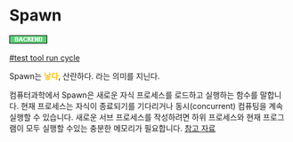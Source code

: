 # Spawn

![Backend](../../2TAT1C/Label_Backend.png)

<a href="https://mochajs.org/#run-cycle-overview">#test tool run cycle</a>

Spawn는 <span style="color:#FFBF00; font-weight:bold;">낳다</span>, 산란하다. 라는 의미를 지닌다.

컴퓨터과학에서 Spawn은 새로운 자식 프로세스를 로드하고 실행하는 함수를 말합니다. 현재 프로세스는 자식이 종료되기를 기다리거나 동시(concurrent) 컴퓨팅을 계속 실행할 수 있습니다.
새로운 서브 프로세스를 작성하려면 하위 프로세스와 현재 프로그램이 모두 실행할 수있는 충분한 메모리가 필요합니다.
<a href="https://en.wikipedia.org/wiki/Spawn_(computing)">참고 자료</a>
